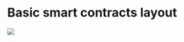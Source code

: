 # Basic smart contracts layout

![](https://lh6.googleusercontent.com/G4bUhvzrmAzN8HhVyxsMywPeGs_ZdEr2pK65fZBDvG_As2jehjyPMKhNbGzWJih37hCBlPcFIFRwoOkBxzwf9nSe2cleqalBWMkNoXGkKBWNRlEkMPrUUHisxqkTKVwpKwpRElxM)

